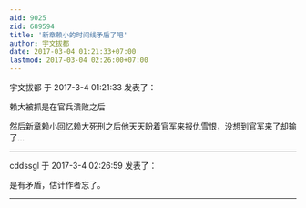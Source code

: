 ```yaml
---
aid: 9025
zid: 689594
title: '新章赖小的时间线矛盾了吧'
author: 宇文拔都
date: 2017-03-04 01:21:33+07:00
lastmod: 2017-03-04 02:26:00+07:00
---
```


宇文拔都 于 2017-3-4 01:21:33 发表了：

赖大被抓是在官兵溃败之后

然后新章赖小回忆赖大死刑之后他天天盼着官军来报仇雪恨，没想到官军来了却输了…

---------

cddssgl 于 2017-3-4 02:26:59 发表了：

是有矛盾，估计作者忘了。

---------

